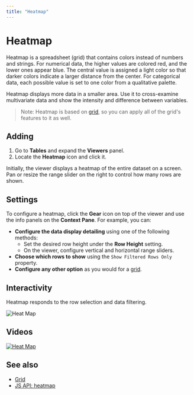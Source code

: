 ```yaml
---
title: "Heatmap"
---
```

<!-- SUBTITLE: -->

# Heatmap

Heatmap is a spreadsheet (grid) that contains colors instead of numbers and
strings. For numerical data, the higher values are colored red, and the lower
ones appear blue. The central value is assigned a light color so that darker
colors indicate a larger distance from the center. For categorical data, each
possible value is set to one color from a qualitative palette.

Heatmap displays more data in a smaller area. Use it to cross-examine
multivariate data and show the intensity and difference between variables.

>Note: Heatmap is based on [grid](grid.md), so you can apply all of the grid's
>features to it as well.

## Adding

1. Go to **Tables** and expand the **Viewers** panel.
1. Locate the **Heatmap** icon and click it.

Initially, the viewer displays a heatmap of the entire dataset on a screen. Pan
or resize the range slider on the right to control how many rows are shown.

## Settings

To configure a heatmap, click the **Gear** icon on top of the viewer and use the
info panels on the **Context Pane**. For example, you can:

* **Configure the data display detailing** using one of the following methods:
  * Set the desired row height under the **Row Height** setting.
  * On the viewer, configure vertical and horizontal range sliders.
* **Choose which rows to show** using the `Show Filtered Rows Only` property.
* **Configure any other option** as you would for a [grid](grid.md).

## Interactivity

Heatmap responds to the row selection and data filtering.

![Heat Map](../../uploads/gifs/heat-map.gif "Heat Map")

## Videos

[![Heat Map](../../uploads/youtube/visualizations2.png "Open on Youtube")](https://www.youtube.com/watch?v=7MBXWzdC0-I&t=2727s)

## See also

* [Grid](grid.md)
* [JS API: heatmap](https://public.datagrok.ai/js/samples/ui/viewers/types/heat-map)
